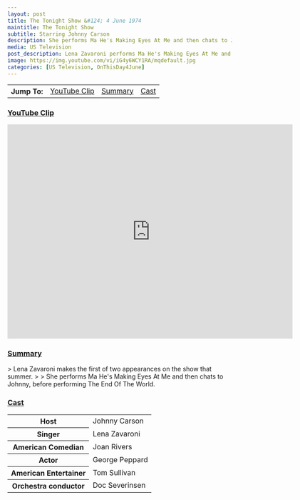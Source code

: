 ```yaml
---
layout: post
title: The Tonight Show &#124; 4 June 1974
maintitle: The Tonight Show
subtitle: Starring Johnny Carson
description: She performs Ma He's Making Eyes At Me and then chats to Johnny, before performing The End Of The World.
media: US Television
post_description: Lena Zavaroni performs Ma He's Making Eyes At Me and then chats to Johnny, before performing The End Of The World.
image: https://img.youtube.com/vi/iG4y6WCY1RA/mqdefault.jpg
categories: [US Television, OnThisDay4June]
---
```


<table>
<tr align="center">
<th>Jump To:</th>
<td><a href="#youtube">YouTube Clip</a></td>
<td><a href="#summary">Summary</a></td>
<td><a href="#cast">Cast</a></td>
</tr>
</table>

<h3 id="youtube"><a href="#youtube">YouTube Clip</a></h3>
<div class="responsive-video"><iframe width="640px" height="480px" src="https://www.youtube.com/embed/iG4y6WCY1RA?rel=0&showinfo=1" frameborder="0" allowfullscreen></iframe></div>

<h3 id="summary"><a href="#summary">Summary</a></h3>
> Lena Zavaroni makes the first of two appearances on the show that summer.
>
> She performs Ma He's Making Eyes At Me and then chats to Johnny, before performing The End Of The World.

<h3 id="cast"><a href="#cast">Cast</a></h3>
<table>
<tr><th>Host</th><td>Johnny Carson</td></tr>
<tr><th>Singer</th><td>Lena Zavaroni</td></tr>
<tr><th>American Comedian</th><td>Joan Rivers</td></tr>
<tr><th>Actor</th><td>George Peppard</td></tr>
<tr><th>American Entertainer</th><td>Tom Sullivan</td></tr>
<tr><th>Orchestra conductor</th><td>Doc Severinsen</td></tr>
</table>

